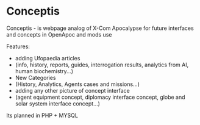 # Conceptis
Conceptis - is webpage analog of X-Com Apocalypse for future interfaces and concepts in OpenApoc and mods use

Features:
- adding Ufopaedia articles 
 - (info, history, reports, guides, interrogation results, analytics from AI, human biochemistry...)
- New Categories
 - (History, Analytics, Agents cases and missions...)
- adding any other picture of concept interface
 - (agent equipment concept, diplomacy interface concept, globe and solar system interface concept...)

Its planned in PHP + MYSQL
